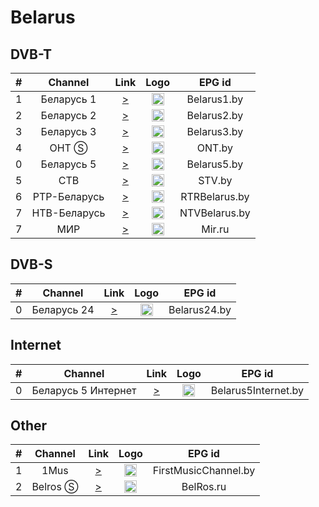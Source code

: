 <h1>Belarus</h1>

<h2>DVB-T</h2>

| #   | Channel        | Link  | Logo | EPG id |
|:---:|:--------------:|:-----:|:----:|:------:|
| 1   | Беларусь 1 | [>](https://ngtrk.dc.beltelecom.by/ngtrk/smil:belarus1.smil/playlist.m3u8) | <img height="20" src="https://upload.wikimedia.org/wikipedia/commons/thumb/a/ac/Belarus_1_logo.svg/742px-Belarus_1_logo.svg.png"/> | Belarus1.by |
| 2   | Беларусь 2 | [>](https://ngtrk.dc.beltelecom.by/ngtrk/smil:belarus2.smil/playlist.m3u8) | <img height="20" src="https://upload.wikimedia.org/wikipedia/commons/thumb/c/c0/Belarus_2_logo.svg/742px-Belarus_2_logo.svg.png"/> | Belarus2.by |
| 3   | Беларусь 3 | [>](https://ngtrk.dc.beltelecom.by/ngtrk/smil:belarus3.smil/playlist.m3u8) | <img height="20" src="https://upload.wikimedia.org/wikipedia/commons/thumb/5/5c/Belarus_3_logo.svg/742px-Belarus_3_logo.svg.png"/> | Belarus3.by |
| 4   | ОНТ Ⓢ | [>](https://stream.dc.beltelecom.by/ont/ont/playlist.m3u8) | <img height="20" src="https://upload.wikimedia.org/wikipedia/commons/thumb/3/3d/%D0%9B%D0%BE%D0%B3%D0%BE%D1%82%D0%B8%D0%BF_%D1%82%D0%B5%D0%BB%D0%B5%D0%BA%D0%B0%D0%BD%D0%B0%D0%BB%D0%B0_%C2%AB%D0%9E%D0%9D%D0%A2%C2%BB.svg/991px-%D0%9B%D0%BE%D0%B3%D0%BE%D1%82%D0%B8%D0%BF_%D1%82%D0%B5%D0%BB%D0%B5%D0%BA%D0%B0%D0%BD%D0%B0%D0%BB%D0%B0_%C2%AB%D0%9E%D0%9D%D0%A2%C2%BB.svg.png"/> | ONT.by |
| 0   | Беларусь 5 | [>](https://ngtrk.dc.beltelecom.by/ngtrk/smil:belarus5.smil/playlist.m3u8) | <img height="20" src="https://upload.wikimedia.org/wikipedia/commons/thumb/7/71/Belarus_5_logo.svg/742px-Belarus_5_logo.svg.png"/> | Belarus5.by |
| 5   | СТВ | [>](https://ctv.dc.beltelecom.by/ctv/ctv.stream/playlist.m3u8) | <img height="20" src="https://upload.wikimedia.org/wikipedia/commons/thumb/3/33/%D0%9B%D0%BE%D0%B3%D0%BE%D1%82%D0%B8%D0%BF_%D0%B1%D0%B5%D0%BB%D0%BE%D1%80%D1%83%D1%81%D1%81%D0%BA%D0%BE%D0%B3%D0%BE_%D1%82%D0%B5%D0%BB%D0%B5%D0%BA%D0%B0%D0%BD%D0%B0%D0%BB%D0%B0_%C2%AB%D0%A1%D0%A2%D0%92%C2%BB.svg/640px-%D0%9B%D0%BE%D0%B3%D0%BE%D1%82%D0%B8%D0%BF_%D0%B1%D0%B5%D0%BB%D0%BE%D1%80%D1%83%D1%81%D1%81%D0%BA%D0%BE%D0%B3%D0%BE_%D1%82%D0%B5%D0%BB%D0%B5%D0%BA%D0%B0%D0%BD%D0%B0%D0%BB%D0%B0_%C2%AB%D0%A1%D0%A2%D0%92%C2%BB.svg.png"/> | STV.by |
| 6   | РТР-Беларусь | [>](http://194.158.222.36:6106) | <img height="20" src="https://upload.wikimedia.org/wikipedia/commons/thumb/a/a8/Rtr-belarus.jpg/800px-Rtr-belarus.jpg"/> | RTRBelarus.by |
| 7   | НТВ-Беларусь | [>](http://194.158.222.36:6107) | <img height="20" src="https://i.imgur.com/QLuUIeB.png"/> | NTVBelarus.by |
| 7   | МИР | [>](http://194.158.222.36:6104) | <img height="20" src="https://i.imgur.com/AqWaJT8.png"/> | Mir.ru |

<h2>DVB-S</h2>

| #   | Channel        | Link  | Logo | EPG id |
|:---:|:--------------:|:-----:|:----:|:------:|
| 0   | Беларусь 24 | [>](https://ngtrk.dc.beltelecom.by/ngtrk/smil:belarus24.smil/playlist.m3u8) | <img height="20" src="https://upload.wikimedia.org/wikipedia/commons/thumb/d/de/Belarus_24_logo.svg/742px-Belarus_24_logo.svg.png"/> | Belarus24.by |

<h2>Internet</h2>

| #   | Channel        | Link  | Logo | EPG id |
|:---:|:--------------:|:-----:|:----:|:------:|
| 0   | Беларусь 5 Интернет | [>](https://ngtrk.dc.beltelecom.by/ngtrk/smil:belarus5int.smil/playlist.m3u8) | <img height="20" src="https://i.imgur.com/rzPQ9Iz.png"/> | Belarus5Internet.by |

<h2>Other</h2>

| #   | Channel        | Link  | Logo | EPG id |
|:---:|:--------------:|:-----:|:----:|:------:|
| 1   | 1Mus | [>](http://hz1.teleport.cc/HLS/HD.m3u8) | <img height="20" src="https://i.imgur.com/PozF9MT.png"/> | FirstMusicChannel.by |
| 2   | Belros Ⓢ | [>](https://live2.mediacdn.ru/sr1/tro/playlist.m3u8) | <img height="20" src="https://i.imgur.com/HWqxjGl.png"/> | BelRos.ru |
